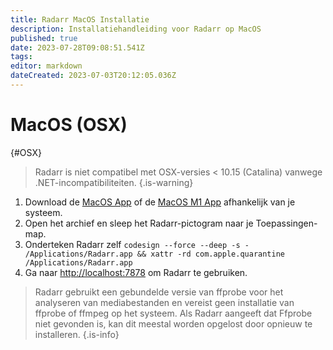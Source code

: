```yaml
---
title: Radarr MacOS Installatie
description: Installatiehandleiding voor Radarr op MacOS
published: true
date: 2023-07-28T09:08:51.541Z
tags: 
editor: markdown
dateCreated: 2023-07-03T20:12:05.036Z
---
```


# MacOS (OSX)

{#OSX}

> Radarr is niet compatibel met OSX-versies < 10.15 (Catalina) vanwege .NET-incompatibiliteiten.
{.is-warning}

1. Download de [MacOS App](https://radarr.servarr.com/v1/update/master/updatefile?os=osx&runtime=netcore&arch=x64&installer=true) of de [MacOS M1 App](https://radarr.servarr.com/v1/update/master/updatefile?os=osx&runtime=netcore&arch=arm64&installer=true) afhankelijk van je systeem.
1. Open het archief en sleep het Radarr-pictogram naar je Toepassingen-map.
1. Onderteken Radarr zelf `codesign --force --deep -s - /Applications/Radarr.app && xattr -rd com.apple.quarantine /Applications/Radarr.app`
1. Ga naar <http://localhost:7878> om Radarr te gebruiken.

> Radarr gebruikt een gebundelde versie van ffprobe voor het analyseren van mediabestanden en vereist geen installatie van ffprobe of ffmpeg op het systeem. Als Radarr aangeeft dat Ffprobe niet gevonden is, kan dit meestal worden opgelost door opnieuw te installeren.
{.is-info}